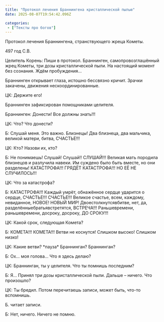```yaml
---
title: "Протокол лечения Браннингена кристаллической пылью"
date: 2025-08-07T19:54:42.096Z

categories:
 - ["Тексты про богов"]
---
```


Протокол лечения Браннингена, странствующего жреца Кометы.

497 год С.В.

Целитель Корень: Пиши в протокол. Браннинген, самопровозглашённый жрец
Кометы, три дозы кристаллической пыли. На настоящий момент без сознания.
Ждём пробуждения…

Браннинген открывает глаза, истошно бессвязно кричит. Зрачки закачены,
движения нескоординированные.

ЦК: Держите его!

Браннинген зафиксирован помощниками целителя.

Браннинген: Донести! Все должны знать!!!

ЦК: Что? Что донести?

Б: Слушай меня. Это важно. Близнецы! Два близнеца, два мальчика, великой
матери, битва, СЧАСТЬЕ!!!

ЦК: Кто? Назови их, кто?

Б: Не понимаешь! Слушай! Слушай!! СЛУШАЙ!!! Великая мать породила
близнецов и разлучила навеки. Им суждено было быть вместе, но они
разделены! КАТАСТРОФА!!! ГРЯДЁТ КАТАСТРОФА!!! НО ЕЁ НЕ СЛУЧИЛОСЬ!!!

ЦК: Что за катастрофа?

Б: КАТАСТРОФА!!! Каждый умрёт, обнажённое сердце ударится о сердце,
СЧАСТЬЕ!!! СЧАСТЬЕ!!! Великое счастье, всем, каждому, невиданное, НОВОЕ!
НОВЫЙ МИР! Двоестолкнутсявбитве, нет, да, разделённыебратьявстретятся,
ВСТРЕЧА!!! Раньшевремени, раньшевремени, досроку, досроку, ДО СРОКУ!!!

ЦК: Какой срок, следующая Комета?

Б: КОМЕТА!!! КОМЕТА!!! Ветви не коснутся! Слишком высоко! Слишком низко!

ЦК: Какие ветви? \*пауза\* Браннинган? Браннинган?

Б: Ох… моя голова… Что я здесь делаю?

ЦК: Браннинган, ты у целителя. Что ты помнишь последним?

Б: Я… Принял три дозы кристаллической пыли. Дальше – ничего. Что
произошло?

ЦК: Ты бредил. Потом перечитаешь записи, может быть, что-то вспомнишь.

Б. читает записи.

Б: Нет, ничего. Ничего не помню.
